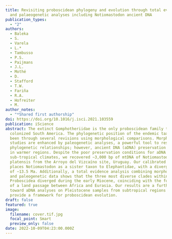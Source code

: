 ```yaml
---
title: Revisiting proboscidean phylogeny and evolution through total evidence
  and palaeogenetic analyses including Notiomastodon ancient DNA
publication_types:
  - "2"
authors:
  - Baleka
  - S.
  - Varela
  - L.*
  - Tambusso
  - P.S.
  - Paijmans
  - J.L.
  - Mothé
  - D.
  - Stafford
  - T.W.
  - Fariña
  - R.A.
  - Hofreiter
  - M.
author_notes:
  - "*Shared first authorship"
doi: https://doi.org/10.1016/j.isci.2021.103559
publication: iScience
abstract: The extinct Gomphotheriidae is the only proboscidean family that
  colonized South America. The phylogenetic position of the endemic taxa has
  been through several revisions using morphological comparisons. Morphological
  studies are enhanced by paleogenetic analyses, a powerful tool to resolve
  phylogenetic relationships; however, ancient DNA (aDNA) preservation decreases
  in warmer regions. Despite the poor preservation conditions for aDNA in humid,
  sub-tropical climates, we recovered ∼3,000 bp of mtDNA of Notiomastodon
  platensis from the Arroyo del Vizcaíno site, Uruguay. Our calibrated phylogeny
  places Notiomastodon as a sister taxon to Elephantidae, with a divergence time
  of ∼13.5 Ma. Additionally, a total evidence analysis combining morphological
  and paleogenetic data shows that the three most diverse clades within
  Proboscidea diverged during the early Miocene, coinciding with the formation
  of a land passage between Africa and Eurasia. Our results are a further step
  toward aDNA analyses on Pleistocene samples from subtropical regions and
  provide a framework for proboscidean evolution.
draft: false
featured: true
image:
  filename: cover.tif.jpg
  focal_point: Smart
  preview_only: false
date: 2022-10-09T04:23:00.000Z
---
```

